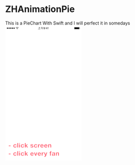 # ZHAnimationPie
This is a PieChart With Swift and I will perfect it in somedays
![Alt Text](https://github.com/stackJolin/ZHAnimationPie/blob/master/ZHAnimationPie/animationPie.gif)
